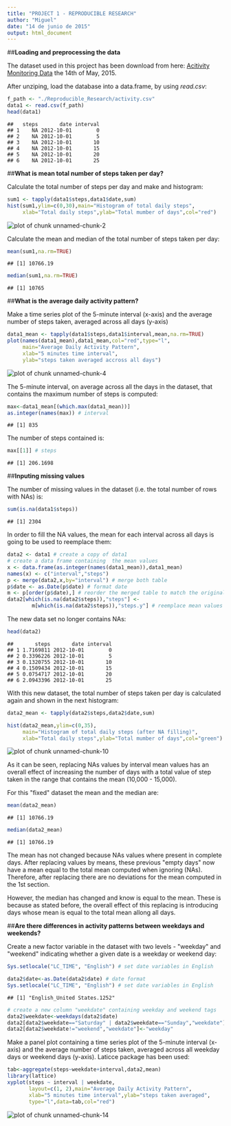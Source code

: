 ```yaml
---
title: "PROJECT 1 - REPRODUCIBLE RESEARCH"
author: "Miguel"
date: "14 de junio de 2015"
output: html_document
---
```


##**Loading and preprocessing the data**


The dataset used in this project has been download from here: [Acitivity Monitoring Data](https://d396qusza40orc.cloudfront.net/repdata%2Fdata%2Factivity.zip) the 14th of May, 2015.

After unziping, load the database into a data.frame, by using *read.csv*:


```r
f_path <- "./Reproducible_Research/activity.csv"
data1 <- read.csv(f_path)
head(data1)
```

```
##   steps       date interval
## 1    NA 2012-10-01        0
## 2    NA 2012-10-01        5
## 3    NA 2012-10-01       10
## 4    NA 2012-10-01       15
## 5    NA 2012-10-01       20
## 6    NA 2012-10-01       25
```

##**What is mean total number of steps taken per day?**

Calculate the total number of steps per day and make and histogram:


```r
sum1 <- tapply(data1$steps,data1$date,sum)
hist(sum1,ylim=c(0,30),main="Histogram of total daily steps",
     xlab="Total daily steps",ylab="Total mumber of days",col="red")
```

![plot of chunk unnamed-chunk-2](figure/unnamed-chunk-2-1.png) 

Calculate the mean and median of the total number of steps taken per day:


```r
mean(sum1,na.rm=TRUE)
```

```
## [1] 10766.19
```

```r
median(sum1,na.rm=TRUE)
```

```
## [1] 10765
```

##**What is the average daily activity pattern?**

Make a time series plot of the 5-minute interval (x-axis) and the average number of steps taken, averaged across all days (y-axis)


```r
data1_mean <- tapply(data1$steps,data1$interval,mean,na.rm=TRUE)
plot(names(data1_mean),data1_mean,col="red",type="l",
     main="Average Daily Activity Pattern",
     xlab="5 minutes time interval",
     ylab="steps taken averaged accross all days")
```

![plot of chunk unnamed-chunk-4](figure/unnamed-chunk-4-1.png) 

The 5-minute interval, on average across all the days in the dataset, that contains the maximum number of steps is computed:


```r
max<-data1_mean[(which.max(data1_mean))]
as.integer(names(max)) # interval
```

```
## [1] 835
```

The number of steps contained is:


```r
max[[1]] # steps
```

```
## [1] 206.1698
```


##**Inputing missing values**

The number of missing values in the dataset (i.e. the total number of rows with NAs) is:


```r
sum(is.na(data1$steps))
```

```
## [1] 2304
```

In order to fill the NA values, the mean for each interval across all days is going to be used to reemplace them:


```r
data2 <- data1 # create a copy of data1
# create a data frame containing  the mean values
x <- data.frame(as.integer(names(data1_mean)),data1_mean) 
names(x) <- c("interval","steps")
p <- merge(data2,x,by="interval") # merge both table
p$date <- as.Date(p$date) # format date
m <- p[order(p$date),] # reorder the merged table to match the original layout
data2[which(is.na(data2$steps)),"steps"] <- 
        m[which(is.na(data2$steps)),"steps.y"] # reemplace mean values in NAs
```

The new data set no longer contains NAs:


```r
head(data2)
```

```
##       steps       date interval
## 1 1.7169811 2012-10-01        0
## 2 0.3396226 2012-10-01        5
## 3 0.1320755 2012-10-01       10
## 4 0.1509434 2012-10-01       15
## 5 0.0754717 2012-10-01       20
## 6 2.0943396 2012-10-01       25
```

With this new dataset, the total number of steps taken per day is calculated again and shown in the next histogram:


```r
data2_mean <- tapply(data2$steps,data2$date,sum)

hist(data2_mean,ylim=c(0,35),
     main="Histogram of total daily steps (after NA filling)",
     xlab="Total daily steps",ylab="Total mumber of days",col="green")
```

![plot of chunk unnamed-chunk-10](figure/unnamed-chunk-10-1.png) 

As it can be seen, replacing NAs values by interval mean values has an overall effect of increasing the number of days with a total value of step
taken in the range that contains the mean (10,000 - 15,000).

For this "fixed" dataset the mean and the median are:


```r
mean(data2_mean)
```

```
## [1] 10766.19
```

```r
median(data2_mean)
```

```
## [1] 10766.19
```

The mean has not changed because NAs values where present in complete days.
After replacing values by means, these previous "empty days" now have a mean
equal to the total mean computed when ignoring (NAs). Therefore, after replacing there are no deviations for the mean computed in the 1st section.

However, the median has changed and know is equal to the mean. These is
because as stated before, the overall effect of this replacing is introducing days whose mean is equal to the total mean allong all days.

##**Are there differences in activity patterns between weekdays and weekends?**

Create a new factor variable in the dataset with two levels - "weekday" and "weekend" indicating whether a given date is a weekday or weekend day:


```r
Sys.setlocale("LC_TIME", "English") # set date variables in English
```


```r
data2$date<-as.Date(data2$date) # date format
Sys.setlocale("LC_TIME", "English") # set date variables in English
```

```
## [1] "English_United States.1252"
```

```r
# create a new column "weekdate" containing weekday and weekend tags
data2$weekdate<-weekdays(data2$date)
data2[data2$weekdate=="Saturday" | data2$weekdate=="Sunday","weekdate"]<-"weekend"
data2[data2$weekdate!="weekend","weekdate"]<-"weekday"
```

Make a panel plot containing a time series plot of the 5-minute interval (x-axis) and the average number of steps taken, averaged across all weekday days or weekend days (y-axis). Laticce package has been used:


```r
tab<-aggregate(steps~weekdate+interval,data2,mean)
library(lattice)
xyplot(steps ~ interval | weekdate,
       layout=c(1, 2),main="Average Daily Activity Pattern",
       xlab="5 minutes time interval",ylab="steps taken averaged",
       type="l",data=tab,col="red")
```

![plot of chunk unnamed-chunk-14](figure/unnamed-chunk-14-1.png) 

